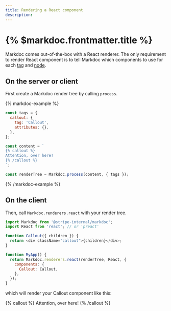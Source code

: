 ```yaml
---
title: Rendering a React component
description:
---
```


# {% $markdoc.frontmatter.title %}

Markdoc comes out-of-the-box with a React renderer. The only requirement to render React component is to tell Markdoc which components to use for each [tag](/docs/tags) and [node](/docs/nodes).

## On the server or client

First create a Markdoc render tree by calling `process`.

{% markdoc-example %}

```js
const tags = {
  callout: {
    tag: 'Callout',
    attributes: {},
  },
};

const content = `
{% callout %}
Attention, over here!
{% /callout %}
`;

const renderTree = Markdoc.process(content, { tags });
```

{% /markdoc-example %}

## On the client

Then, call `Markdoc.renderers.react` with your render tree.

```js
import Markdoc from '@stripe-internal/markdoc';
import React from 'react'; // or 'preact'

function Callout({ children }) {
  return <div className="callout">{children}</div>;
}

function MyApp() {
  return Markdoc.renderers.react(renderTree, React, {
    components: {
      Callout: Callout,
    },
  });
}
```

which will render your Callout component like this:

{% callout %}
Attention, over here!
{% /callout %}
